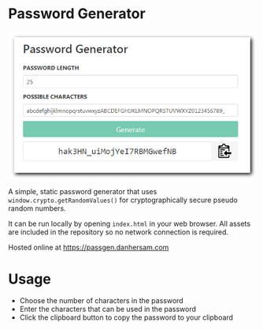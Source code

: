 # Password Generator

![](assets/password-generator.png)

A simple, static password generator that uses `window.crypto.getRandomValues()` for cryptographically secure pseudo random numbers.

It can be run locally by opening `index.html` in your web browser. All assets are included in the repository so no network connection is required.

Hosted online at https://passgen.danhersam.com

# Usage

* Choose the number of characters in the password
* Enter the characters that can be used in the password
* Click the clipboard button to copy the password to your clipboard